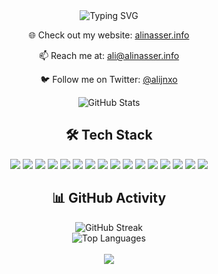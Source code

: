 <div align="center">
  <img src="https://readme-typing-svg.demolab.com?font=Fira+Code&size=32&duration=2800&pause=2000&color=A9FEF7&center=true&vCenter=true&width=940&lines=I'm+Ali!;Software+Engineer" alt="Typing SVG" />
</div>

<div align="center">
  
  🌐 Check out my website: [alinasser.info](https://alinasser.info)
  
  📫 Reach me at: [ali@alinasser.info](mailto:ali@alinasser.info)
  
  🐦 Follow me on Twitter: [@alijnxo](https://twitter.com/alijnxo)
  
</div>

<div align="center">
  <img src="https://github-readme-stats.vercel.app/api?username=itssali&show_icons=true&theme=tokyonight" alt="GitHub Stats" />
</div>

<h2 align="center">🛠️ Tech Stack</h2>

<div align="center">
  <!-- Frontend -->
  <img src="https://img.shields.io/badge/React-20232A?style=for-the-badge&logo=react&logoColor=61DAFB" />
  <img src="https://img.shields.io/badge/Astro-FF5D01?style=for-the-badge&logo=astro&logoColor=white" />
  <img src="https://img.shields.io/badge/Next.js-000000?style=for-the-badge&logo=next.js&logoColor=white" />
  <img src="https://img.shields.io/badge/SwiftUI-FF3E00?style=for-the-badge&logo=swift&logoColor=white" />
  <img src="https://img.shields.io/badge/Tailwind-38B2AC?style=for-the-badge&logo=tailwind-css&logoColor=white" />
  
  <!-- Languages -->
  <img src="https://img.shields.io/badge/TypeScript-007ACC?style=for-the-badge&logo=typescript&logoColor=white" />
  <img src="https://img.shields.io/badge/JavaScript-F7DF1E?style=for-the-badge&logo=javascript&logoColor=black" />
  <img src="https://img.shields.io/badge/Python-3776AB?style=for-the-badge&logo=python&logoColor=white" />
  <img src="https://img.shields.io/badge/Ruby-CC342D?style=for-the-badge&logo=ruby&logoColor=white" />
  <img src="https://img.shields.io/badge/Swift-FA7343?style=for-the-badge&logo=swift&logoColor=white" />
  
  <!-- Backend & Tools -->
  <img src="https://img.shields.io/badge/Node.js-43853D?style=for-the-badge&logo=node.js&logoColor=white" />
  <img src="https://img.shields.io/badge/Docker-2496ED?style=for-the-badge&logo=docker&logoColor=white" />
  <img src="https://img.shields.io/badge/PostgreSQL-316192?style=for-the-badge&logo=postgresql&logoColor=white" />
  
  <!-- AI/ML -->
  <img src="https://img.shields.io/badge/OpenAI-412991?style=for-the-badge&logo=openai&logoColor=white" />
  <img src="https://img.shields.io/badge/Ollama-000000?style=for-the-badge&logo=llama&logoColor=white" />
  <img src="https://img.shields.io/badge/LangChain-121212?style=for-the-badge&logo=chainlink&logoColor=white" />
</div>

<h2 align="center">📊 GitHub Activity</h2>

<div align="center">
  <img src="https://github-readme-streak-stats.herokuapp.com/?user=itssali&theme=tokyonight" alt="GitHub Streak" />
</div>

<div align="center">
  <img src="https://github-readme-stats.vercel.app/api/top-langs/?username=itssali&layout=compact&theme=tokyonight" alt="Top Languages" />
</div>

<br/>

<div align="center">
  <img src="https://komarev.com/ghpvc/?username=itssali&color=blueviolet&style=flat-square&label=Profile+Views" />
</div>